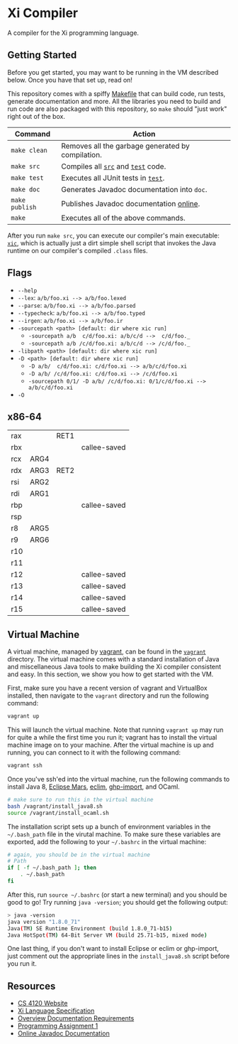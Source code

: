 # Xi Compiler #
A compiler for the Xi programming language.

## Getting Started ##
Before you get started, you may want to be running in the VM described below.
Once you have that set up, read on!

This repository comes with a spiffy [Makefile](Makefile) that can build code,
run tests, generate documentation and more. All the libraries you need to build
and run code are also packaged with this repository, so `make` should "just
work" right out of the box.

| **Command**    | **Action**                                                       |
| -------------- | ---------------------------------------------------------------- |
| `make clean`   | Removes all the garbage generated by compilation.                |
| `make src`     | Compiles all [`src`](src/mjw297) and [`test`](test/mjw297) code. |
| `make test`    | Executes all JUnit tests in [`test`](test/mjw297).               |
| `make doc`     | Generates Javadoc documentation into `doc`.                      |
| `make publish` | Publishes Javadoc documentation [online][github_javadoc].        |
| `make`         | Executes all of the above commands.                              |

After you run `make src`, you can execute our compiler's main executable:
[`xic`](xic), which is actually just a dirt simple shell script that invokes
the Java runtime on our compiler's compiled `.class` files.

## Flags ##
- `--help`
- `--lex`: `a/b/foo.xi --> a/b/foo.lexed`
- `--parse`: `a/b/foo.xi --> a/b/foo.parsed`
- `--typecheck`: `a/b/foo.xi --> a/b/foo.typed`
- `--irgen`: `a/b/foo.xi --> a/b/foo.ir`
- `-sourcepath <path> [default: dir where xic run]`
    - `-sourcepath a/b  c/d/foo.xi: a/b/c/d -->  c/d/foo._`
    - `-sourcepath a/b /c/d/foo.xi: a/b/c/d --> /c/d/foo._`
- `-libpath <path> [default: dir where xic run]`
- `-D <path> [default: dir where xic run]`
    - `-D a/b/  c/d/foo.xi: c/d/foo.xi --> a/b/c/d/foo.xi`
    - `-D a/b/ /c/d/foo.xi: c/d/foo.xi --> /c/d/foo.xi`
    - `-sourcepath 0/1/ -D a/b/ /c/d/foo.xi: 0/1/c/d/foo.xi --> a/b/c/d/foo.xi`
- `-O`

## x86-64 ##
|     |      |      |              |
| --- | ---- | ---- | ------------ |
| rax |      | RET1 |              |
| rbx |      |      | callee-saved |
| rcx | ARG4 |      |              |
| rdx | ARG3 | RET2 |              |
| rsi | ARG2 |      |              |
| rdi | ARG1 |      |              |
| rbp |      |      | callee-saved |
| rsp |      |      |              |
| r8  | ARG5 |      |              |
| r9  | ARG6 |      |              |
| r10 |      |      |              |
| r11 |      |      |              |
| r12 |      |      | callee-saved |
| r13 |      |      | callee-saved |
| r14 |      |      | callee-saved |
| r15 |      |      | callee-saved |

## Virtual Machine ##
A virtual machine, managed by [vagrant][], can be found in the
[`vagrant`](vagrant) directory. The virtual machine comes with a standard
installation of Java and miscellaneous Java tools to make building the Xi
compiler consistent and easy. In this section, we show you how to get started
with the VM.

First, make sure you have a recent version of vagrant and VirtualBox installed,
then navigate to the `vagrant` directory and run the following command:

```bash
vagrant up
```

This will launch the virtual machine. Note that running `vagrant up` may run
for quite a while the first time you run it; vagrant has to install the virtual
machine image on to your machine. After the virtual machine is up and running,
you can connect to it with the following command:

```bash
vagrant ssh
```

Once you've ssh'ed into the virtual machine, run the following commands to
install Java 8, [Eclipse Mars][eclipse_mars], [eclim][],
[ghp-import](https://github.com/davisp/ghp-import), and OCaml.

```bash
# make sure to run this in the virtual machine
bash /vagrant/install_java8.sh
source /vagrant/install_ocaml.sh
```
The installation script sets up a bunch of environment variables in the
`~/.bash_path` file in the virutal machine. To make sure these variables are
exported, add the following to your `~/.bashrc` in the virtual machine:

```bash
# again, you should be in the virtual machine
# Path
if [ -f ~/.bash_path ]; then
    . ~/.bash_path
fi
```

After this, run `source ~/.bashrc` (or start a new terminal) and you should be
good to go! Try running `java -version`; you should get the following output:

```bash
> java -version
java version "1.8.0_71"
Java(TM) SE Runtime Environment (build 1.8.0_71-b15)
Java HotSpot(TM) 64-Bit Server VM (build 25.71-b15, mixed mode)
```

One last thing, if you don't want to install Eclipse or eclim or ghp-import,
just comment out the appropriate lines in the `install_java8.sh` script before
you run it.

## Resources ##
- [CS 4120 Website](http://www.cs.cornell.edu/courses/cs4120/2016sp/)
- [Xi Language Specification](http://www.cs.cornell.edu/courses/cs4120/2016sp/project/language.pdf)
- [Overview Documentation Requirements](http://www.cs.cornell.edu/courses/cs4120/2016sp/hw/overview-requirements.html)
- [Programming Assignment 1](http://www.cs.cornell.edu/courses/cs4120/2016sp/pa/pa1/pa1.pdf)
- [Online Javadoc Documentation][github_javadoc]

[eclim]:          http://eclim.org/
[eclipse_mars]:   https://eclipse.org/mars/
[github_javadoc]: http://ralphrecto.github.io/compilers/
[vagrant]:        https://www.vagrantup.com/
